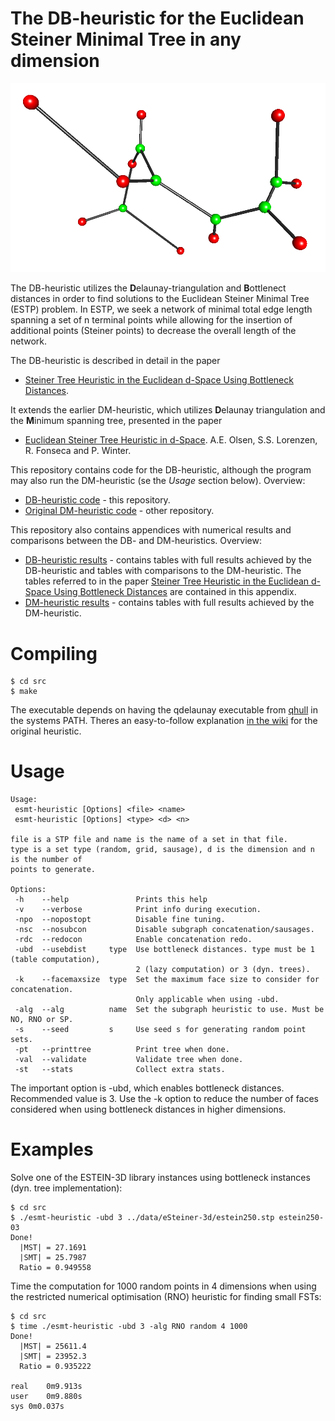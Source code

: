 # The DB-heuristic for the Euclidean Steiner Minimal Tree in any dimension

![](esmt-3d.png)

The DB-heuristic utilizes the **D**elaunay-triangulation and **B**ottlenect distances in order to find solutions to the Euclidean Steiner Minimal Tree (ESTP) problem. In ESTP, we seek a network of minimal total edge length spanning a set of n terminal points while allowing for the insertion of additional points (Steiner points) to decrease the overall length of the network. 

The DB-heuristic is described in detail in the paper

* [Steiner Tree Heuristic in the Euclidean d-Space Using Bottleneck Distances]().

It extends the earlier DM-heuristic, which utilizes **D**elaunay triangulation and the **M**inimum spanning tree, presented in the paper

* [Euclidean Steiner Tree Heuristic in d-Space](http://dimacs11.cs.princeton.edu/workshop/OlsenLorenzenFonsecaWinter.pdf). A.E. Olsen, S.S. Lorenzen, R. Fonseca and P. Winter.

This repository contains code for the DB-heuristic, although the program may also run the DM-heuristic (se the *Usage* section below). Overview:

* [DB-heuristic code](https://github.com/StephanLorenzen/ESMT-heuristic-using-bottleneck-distances/tree/master/src) - this repository.
* [Original DM-heuristic code](https://github.com/RasmusFonseca/ESMT-heuristic) - other repository.

This repository also contains appendices with numerical results and comparisons between the DB- and DM-heuristics. Overview:

* [DB-heuristic results](https://github.com/StephanLorenzen/ESMT-heuristic-using-bottleneck-distances/blob/master/appendices/BD-heuristic-appendix.pdf) - contains tables with full results achieved by the DB-heuristic and tables with comparisons to the DM-heuristic. The tables referred to in the paper [Steiner Tree Heuristic in the Euclidean d-Space Using Bottleneck Distances]() are contained in this appendix.
* [DM-heuristic results]() - contains tables with full results achieved by the DM-heuristic.

# Compiling

```
$ cd src
$ make
```

The executable depends on having the qdelaunay executable from [qhull](http://www.qhull.org) in the systems PATH. Theres an easy-to-follow explanation [in the wiki](http://github.com/RasmusFonseca/ESMT-heuristic/wiki/qdelaunay) for the original heuristic.

# Usage

```
Usage: 
 esmt-heuristic [Options] <file> <name>
 esmt-heuristic [Options] <type> <d> <n>

file is a STP file and name is the name of a set in that file.
type is a set type (random, grid, sausage), d is the dimension and n is the number of
points to generate.

Options:
 -h    --help               Prints this help
 -v    --verbose            Print info during execution.
 -npo  --nopostopt          Disable fine tuning.
 -nsc  --nosubcon           Disable subgraph concatenation/sausages.
 -rdc  --redocon            Enable concatenation redo.
 -ubd  --usebdist     type  Use bottleneck distances. type must be 1 (table computation),
                            2 (lazy computation) or 3 (dyn. trees).
 -k    --facemaxsize  type  Set the maximum face size to consider for concatenation.
                            Only applicable when using -ubd.
 -alg  --alg          name  Set the subgraph heuristic to use. Must be NO, RNO or SP.
 -s    --seed         s     Use seed s for generating random point sets.
 -pt   --printtree          Print tree when done.
 -val  --validate           Validate tree when done.
 -st   --stats              Collect extra stats.
```

The important option is -ubd, which enables bottleneck distances. Recommended value is 3.
Use the -k option to reduce the number of faces considered when using bottleneck distances in higher dimensions.

# Examples
Solve one of the ESTEIN-3D library instances using bottleneck instances (dyn. tree implementation):
```
$ cd src
$ ./esmt-heuristic -ubd 3 ../data/eSteiner-3d/estein250.stp estein250-03
Done!
  |MST| = 27.1691
  |SMT| = 25.7987
  Ratio = 0.949558
```

Time the computation for 1000 random points in 4 dimensions when using the restricted numerical optimisation (RNO) heuristic for finding small FSTs:
```
$ cd src
$ time ./esmt-heuristic -ubd 3 -alg RNO random 4 1000
Done!
  |MST| = 25611.4
  |SMT| = 23952.3
  Ratio = 0.935222

real	0m9.913s
user	0m9.880s
sys	0m0.037s
```
